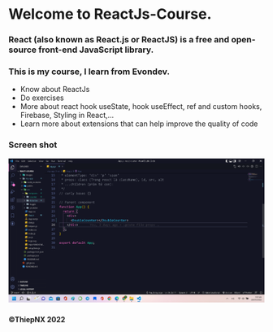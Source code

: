 # Welcome to ReactJs-Course.

### React (also known as React.js or ReactJS) is a free and open-source front-end JavaScript library.

### This is my course, I learn from Evondev.

- Know about ReactJs
- Do exercises
- More about react hook useState, hook useEffect, ref and custom hooks, Firebase, Styling in React,...
- Learn more about extensions that can help improve the quality of code

### Screen shot

![Source code](https://github.com/ngothiep2412/reactjs-course/blob/main/images/react.png)

#### ©ThiepNX 2022
